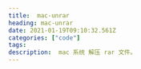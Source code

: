 ```yaml
---
title:  mac-unrar
heading: mac-unrar
date: 2021-01-19T09:10:32.561Z
categories: ["code"]
tags: 
description:  mac 系统 解压 rar 文件。
---
```




